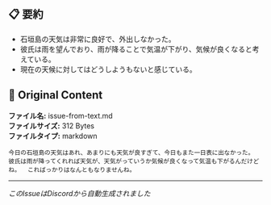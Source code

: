 ## 📋 要約

- 石垣島の天気は非常に良好で、外出しなかった。
- 彼氏は雨を望んでおり、雨が降ることで気温が下がり、気候が良くなると考えている。
- 現在の天候に対してはどうしようもないと感じている。

## 📎 Original Content

**ファイル名:** issue-from-text.md  
**ファイルサイズ:** 312 Bytes  
**ファイルタイプ:** markdown

```
今日の石垣島の天気はあれ、あまりにも天気が良すぎて、今日もまた一日表に出なかった。 彼氏は雨が降ってくれれば天気が、天気がっていうか気候が良くなって気温も下がるんだけどね。  こればっかりはなんともなりませんね。
```

---
*このIssueはDiscordから自動生成されました*
